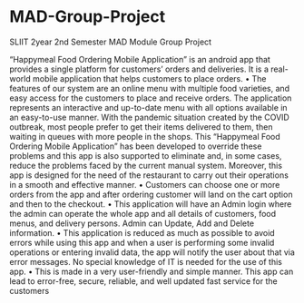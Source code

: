 # MAD-Group-Project
SLIIT 2year 2nd Semester MAD Module Group Project

“Happymeal Food Ordering Mobile Application” is an android app that provides a single 
platform for customers’ orders and deliveries. It is a real-world mobile application that 
helps customers to place orders. 
• The features of our system are an online menu with multiple food varieties, and easy 
access for the customers to place and receive orders. The application represents an 
interactive and up-to-date menu with all options available in an easy-to-use manner. 
With the pandemic situation created by the COVID outbreak, most people prefer to get 
their items delivered to them, then waiting in queues with more people in the shops. 
This “Happymeal Food Ordering Mobile Application” has been developed to override 
these problems and this app is also supported to eliminate and, in some cases, reduce 
the problems faced by the current manual system. Moreover, this app is designed for 
the need of the restaurant to carry out their operations in a smooth and effective 
manner.
• Customers can choose one or more orders from the app and after ordering customer will 
land on the cart option and then to the checkout. 
• This application will have an Admin login where the admin can operate the whole app 
and all details of customers, food menus, and delivery persons. Admin can Update, Add 
and Delete information. 
• This application is reduced as much as possible to avoid errors while using this app and 
when a user is performing some invalid operations or entering invalid data, the app will 
notify the user about that via error messages. No special knowledge of IT is needed for 
the use of this app. 
• This is made in a very user-friendly and simple manner. This app can lead to error-free, 
secure, reliable, and well updated fast service for the customers





